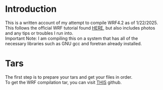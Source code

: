 # Introduction
This is a written account of my attempt to compile WRF4.2 as of 1/22/2025.  
This follows the official WRF tutorial found [HERE](https://www2.mmm.ucar.edu/wrf/OnLineTutorial/compilation_tutorial.php), but also includes photos and any tips or troubles I run into.  
Important Note: I am compiling this on a system that has all of the necessary libraries such as GNU gcc and foretran already installed.  

# Tars
The first step is to prepare your tars and get your files in order.  
To get the WRF compilation tar, you can visit [THIS](https://github.com/wrf-model/WRF/releases) github.  





